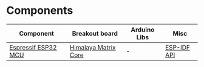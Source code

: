 # Components

| Component                             | Breakout board             | Arduino Libs | Misc             |
| ---                                   | ---                        | ---          | ---              |
| [Espressif ESP32 MCU][1]              | [Himalaya Matrix Core][2]  | -            | [ESP-IDF API][3] |



[1]:https://www.espressif.com/en/products/hardware/esp32/overview
[2]:https://eckstein-shop.de/HIMALAYA-Matrix-Core-ESP32-Entwicklerboard-mit-ESP32-Bit-WiFi-Bluetooth-IoT-DEV-Board
[3]:https://docs.espressif.com/projects/esp-idf/en/latest/
